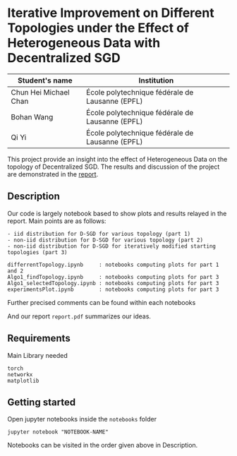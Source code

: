 # Iterative Improvement on Different Topologies under the Effect of Heterogeneous Data with Decentralized SGD 

| Student's name | Institution |
| -------------- | ------ |
| Chun Hei Michael Chan | École polytechnique fédérale de Lausanne (EPFL) |
| Bohan Wang | École polytechnique fédérale de Lausanne (EPFL) |
| Qi Yi| École polytechnique fédérale de Lausanne (EPFL) |

This project provide an insight into the effect of Heterogeneous Data on the topology of Decentralized SGD. The results and discussion of the project are demonstrated in the [report](https://github.com/Bohan7/D-SGD_varying_topology/blob/main/Iterative_Improvement_on_Different_Topologies_under_the_Effect_of_Heterogeneous_Data_with_Decentralized_SGD.pdf).

## Description
Our code is largely notebook based to show plots and results relayed in the report. 
Main points are as follows:
    
    - iid distribution for D-SGD for various topology (part 1)
    - non-iid distribution for D-SGD for various topology (part 2)
    - non-iid distribution for D-SGD for iteratively modified starting topologies (part 3)
    
```
differrentTopology.ipynb     : notebooks computing plots for part 1 and 2
Algo1_findTopology.ipynb     : notebooks computing plots for part 3
Algo1_selectedTopology.ipynb : notebooks computing plots for part 3
experimentsPlot.ipynb        : notebooks computing plots for part 3
```
Further precised comments can be found within each notebooks

And our report `report.pdf` summarizes our ideas.

## Requirements

Main Library needed
```
torch
networkx
matplotlib
```

## Getting started

Open jupyter notebooks inside the `notebooks` folder

```
jupyter notebook "NOTEBOOK-NAME"
```

Notebooks can be visited in the order given above in Description.
